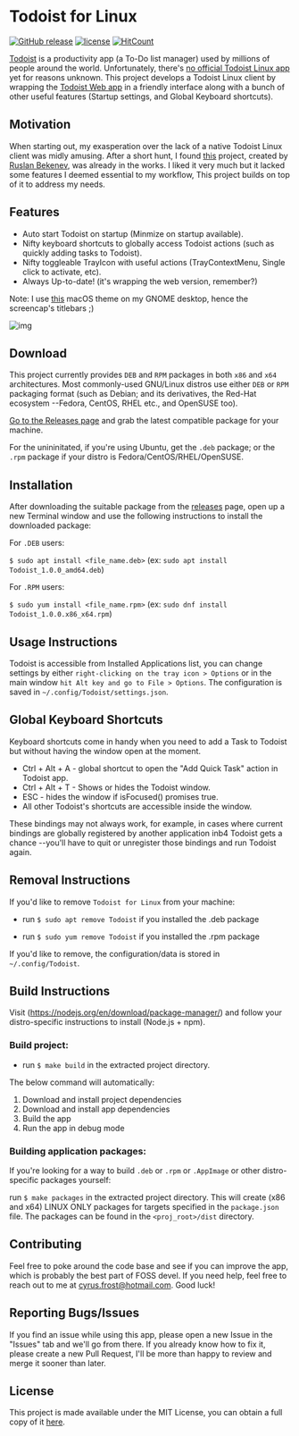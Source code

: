 # Todoist for Linux

[![GitHub release](https://img.shields.io/badge/current%20release-v1.0-blue.svg)](https://github.com/cyfrost/todoist-linux/releases/latest)
[![license](https://img.shields.io/badge/license-MIT-orange.svg)](https://github.com/cyfrost/easyrun/blob/master/LICENSE)
[![HitCount](http://hits.dwyl.com/cyfrost/todoist-linux.svg)](http://hits.dwyl.com/cyfrost/todoist-linux)

[Todoist](https://todoist.com) is a productivity app (a To-Do list manager) used by millions of people around the world. Unfortunately, there's [no official Todoist Linux app](https://en.todoist.com/downloads) yet for reasons unknown. This project develops a Todoist Linux client by wrapping the [Todoist Web app](https://todoist.com/app) in a friendly interface along with a bunch of other useful features (Startup settings, and Global Keyboard shortcuts).

## Motivation

When starting out, my exasperation over the lack of a native Todoist Linux client was midly amusing. After a short hunt, I found [this](https://github.com/KryDos/todoist-linux) project, created by [Ruslan Bekenev](https://github.com/KryDos), was already in the works. I liked it very much but it lacked some features I deemed essential to my workflow, This project builds on top of it to address my needs.

## Features

  * Auto start Todoist on startup (Minmize on startup available).
  * Nifty keyboard shortcuts to globally access Todoist actions (such as quickly adding tasks to Todoist).
  * Nifty toggleable TrayIcon with useful actions (TrayContextMenu, Single click to activate, etc).
  * Always Up-to-date! (it's wrapping the web version, remember?) 

Note: I use [this](https://www.gnome-look.org/p/1013714/) macOS theme on my GNOME desktop, hence the screencap's titlebars ;)

![img](https://i.imgur.com/yfNZ50m.png)

## Download

This project currently provides `DEB` and `RPM` packages in both `x86` and `x64` architectures. Most commonly-used GNU/Linux distros use either `DEB` or `RPM` packaging format (such as Debian; and its derivatives, the Red-Hat ecosystem --Fedora, CentOS, RHEL etc., and OpenSUSE too).

[Go to the Releases page](https://github.com/cyfrost/todoist-linux/releases) and grab the latest compatible package for your machine.

For the unininitated, if you're using Ubuntu, get the `.deb` package; or the `.rpm` package if your distro is Fedora/CentOS/RHEL/OpenSUSE.

## Installation

After downloading the suitable package from the [releases](https://github.com/cyfrost/todoist-linux/releases) page, open up a new Terminal window and use the following instructions to install the downloaded package:

For `.DEB` users:

   `$ sudo apt install <file_name.deb>` (ex: `sudo apt install Todoist_1.0.0_amd64.deb`)

For `.RPM` users:

   `$ sudo yum install <file_name.rpm>` (ex: `sudo dnf install Todoist_1.0.0.x86_x64.rpm`)
   

## Usage Instructions

Todoist is accessible from Installed Applications list, you can change settings by either `right-clicking on the tray icon > Options` or in the main window `hit Alt key and go to File > Options`. The configuration is saved in `~/.config/Todoist/settings.json`.
   
   
## Global Keyboard Shortcuts

Keyboard shortcuts come in handy when you need to add a Task to Todoist but without having the window open at the moment.

* Ctrl + Alt + A - global shortcut to open the "Add Quick Task" action in Todoist app. 
* Ctrl + Alt + T - Shows or hides the Todoist window.
* ESC - hides the window if isFocused() promises true.
* All other Todoist's shortcuts are accessible inside the window.


These bindings may not always work, for example, in cases where current bindings are globally registered by another application inb4 Todoist gets a chance --you'll have to quit or unregister those bindings and run Todoist again.


## Removal Instructions

If you'd like to remove `Todoist for Linux` from your machine:

* run `$ sudo apt remove Todoist` if you installed the .deb package

* run `$ sudo yum remove Todoist` if you installed the .rpm package

If you'd like to remove, the configuration/data is stored in `~/.config/Todoist`.


## Build Instructions

Visit (https://nodejs.org/en/download/package-manager/) and follow your distro-specific instructions to install (Node.js + npm).


### Build project:

* run `$ make build` in the extracted project directory.

The below command will automatically:

1. Download and install project dependencies
2. Download and install app dependencies
3. Build the app
4. Run the app in debug mode

### Building application packages:

If you're looking for a way to build `.deb` or `.rpm` or `.AppImage` or other distro-specific packages yourself:

run `$ make packages` in the extracted project directory. This will create (x86 and x64) LINUX ONLY packages for targets specified in the `package.json` file. The packages can be found in the `<proj_root>/dist` directory.


## Contributing

Feel free to poke around the code base and see if you can improve the app, which is probably the best part of FOSS devel. If you need help, feel free to reach out to me at [cyrus.frost@hotmail.com](mailto:cyrus.frost@hotmail.com). Good luck!

## Reporting Bugs/Issues

If you find an issue while using this app, please open a new Issue in the "Issues" tab and we'll go from there. If you already know how to fix it, please create a new Pull Request, I'll be more than happy to review and merge it sooner than later.

## License

This project is made available under the MIT License, you can obtain a full copy of it [here](https://opensource.org/licenses/MIT).
